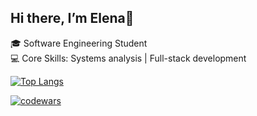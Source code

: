 ## Hi there, I’m Elena👋

🎓 Software Engineering Student </br>
💻 Core Skills: Systems analysis | Full-stack development

[![Top Langs](https://github-readme-stats.vercel.app/api/top-langs/?username=ElenaDanchenko&layout=compact)](https://github.com/ElenaDanchenko/github-readme-stats)

[![codewars](https://www.codewars.com/users/ElenaDanchenko/badges/small)](https://www.codewars.com/users/ElenaDanchenko) 



<!--
**ElenaDanchenko/ElenaDanchenko** is a ✨ _special_ ✨ repository because its `README.md` (this file) appears on your GitHub profile.

Here are some ideas to get you started:

- 🔭 I’m currently working on ...
- 🌱 I’m currently learning ...
- 👯 I’m looking to collaborate on ...
- 🤔 I’m looking for help with ...
- 💬 Ask me about ...
- 📫 How to reach me: ...
- 😄 Pronouns: ...
- ⚡ Fun fact: ...
-->
